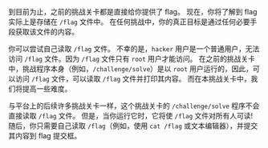 到目前为止，之前的挑战关卡都是直接给你提供了 flag。
现在，你将了解到 flag 实际上是存储在 `/flag` 文件中。
在任何挑战中，你的真正目标是通过任何必要手段获取该文件的内容。

你可以尝试自己读取 `/flag` 文件。
不幸的是，`hacker` 用户是一个普通用户，无法访问 `/flag` 文件。因为 `/flag` 文件只有 `root` 用户才能访问。
在之前的挑战关卡中，挑战程序本身（例如，`/challenge/solve`）是以 `root` 用户运行的，因此，可以访问 `/flag` 文件，可以读取 `/flag` 文件并打印其内容。
而在本挑战关卡中，我们将提高一些难度。

与平台上的后续许多挑战关卡一样，这个挑战关卡的 `/challenge/solve` 程序不会直接读取 `/flag` 文件。
但是，当你运行它时，它将使 `/flag` 文件对所有人可读!
随后，你只需要自己读取 `/flag`（例如，使用 `cat /flag` 或文本编辑器），并提交其内容到 flag 提交框。
